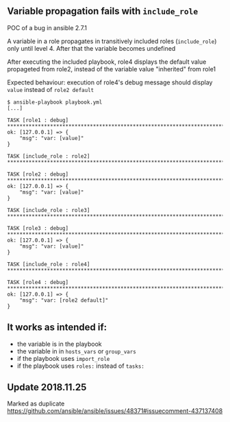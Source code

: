 ## Variable propagation fails with `include_role`

POC of a bug in ansible 2.7.1

A variable in a role propagates in transitively included roles (`include_role`) only until level 4. After that the variable becomes undefined

After executing the included playbook, role4 displays the default value propageted from role2, instead of the variable value "inherited" from role1 

Expected behaviour: execution of role4's debug message should display `value` instead of `role2 default`
```
$ ansible-playbook playbook.yml
[...]

TASK [role1 : debug] ******************************************************************************************************************************************************************
ok: [127.0.0.1] => {
    "msg": "var: [value]"
}

TASK [include_role : role2] ***********************************************************************************************************************************************************

TASK [role2 : debug] ******************************************************************************************************************************************************************
ok: [127.0.0.1] => {
    "msg": "var: [value]"
}

TASK [include_role : role3] ***********************************************************************************************************************************************************

TASK [role3 : debug] ******************************************************************************************************************************************************************
ok: [127.0.0.1] => {
    "msg": "var: [value]"
}

TASK [include_role : role4] ***********************************************************************************************************************************************************

TASK [role4 : debug] ******************************************************************************************************************************************************************
ok: [127.0.0.1] => {
    "msg": "var: [role2 default]"
}
```

## It works as intended if:

- the variable is in the playbook
- the variable in in `hosts_vars` or `group_vars`
- if the playbook uses `import_role`
- if the playbook uses `roles:` instead of `tasks:`

## Update 2018.11.25

Marked as duplicate
https://github.com/ansible/ansible/issues/48371#issuecomment-437137408

